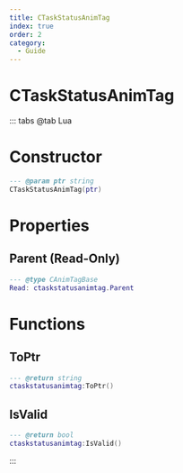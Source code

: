 ```yaml
---
title: CTaskStatusAnimTag
index: true
order: 2
category:
  - Guide
---
```


# CTaskStatusAnimTag

::: tabs
@tab Lua
# Constructor
```lua
--- @param ptr string
CTaskStatusAnimTag(ptr)
```
# Properties
## Parent (Read-Only)
```lua
--- @type CAnimTagBase
Read: ctaskstatusanimtag.Parent
```
# Functions
## ToPtr
```lua
--- @return string
ctaskstatusanimtag:ToPtr()
```
## IsValid
```lua
--- @return bool
ctaskstatusanimtag:IsValid()
```

:::